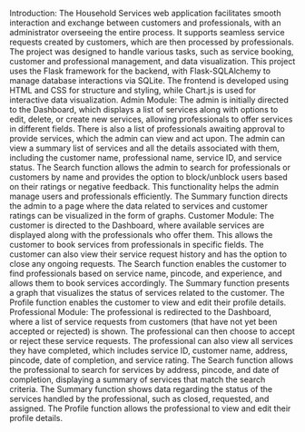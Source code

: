 Introduction:
The Household Services web application facilitates smooth interaction and exchange between 
customers and professionals, with an administrator overseeing the entire process. It supports seamless 
service requests created by customers, which are then processed by professionals. The project was 
designed to handle various tasks, such as service booking, customer and professional management, 
and data visualization.
This project uses the Flask framework for the backend, with Flask-SQLAlchemy to manage 
database interactions via SQLite. The frontend is developed using HTML and CSS for structure and 
styling, while Chart.js is used for interactive data visualization.
Admin Module:
The admin is initially directed to the Dashboard, which displays a list of services along with options 
to edit, delete, or create new services, allowing professionals to offer services in different fields.
There is also a list of professionals awaiting approval to provide services, which the admin can view 
and act upon.
The admin can view a summary list of services and all the details associated with them, including the 
customer name, professional name, service ID, and service status.
The Search function allows the admin to search for professionals or customers by name and provides 
the option to block/unblock users based on their ratings or negative feedback. This functionality 
helps the admin manage users and professionals efficiently.
The Summary function directs the admin to a page where the data related to services and customer 
ratings can be visualized in the form of graphs.
Customer Module:
The customer is directed to the Dashboard, where available services are displayed along with the 
professionals who offer them. This allows the customer to book services from professionals in specific 
fields.
The customer can also view their service request history and has the option to close any ongoing 
requests.
The Search function enables the customer to find professionals based on service name, pincode, and 
experience, and allows them to book services accordingly.
The Summary function presents a graph that visualizes the status of services related to the customer.
The Profile function enables the customer to view and edit their profile details.
Professional Module:
The professional is redirected to the Dashboard, where a list of service requests from customers 
(that have not yet been accepted or rejected) is shown. The professional can then choose to accept 
or reject these service requests.
The professional can also view all services they have completed, which includes service ID, customer 
name, address, pincode, date of completion, and service rating.
The Search function allows the professional to search for services by address, pincode, and date of 
completion, displaying a summary of services that match the search criteria.
The Summary function shows data regarding the status of the services handled by the professional, 
such as closed, requested, and assigned.
The Profile function allows the professional to view and edit their profile details.
